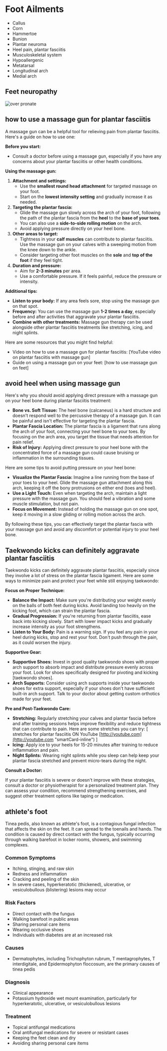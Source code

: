 # Foot Ailments

- Callus
- Corn
- Hammertoe
- Bunion
- Plantar neuroma
- Heel pain, plantar fasciitis
- Musculoskeletal system
- Hypoallergenic
- Metatarsal
- Longitudinal arch
- Medial arch

## Feet neuropathy

![over pronate](<static/Foot - Overpronate.png>)

## how to use a massage gun for plantar fasciitis

A massage gun can be a helpful tool for relieving pain from plantar fasciitis. Here's a guide on how to use one:

**Before you start:**

- Consult a doctor before using a massage gun, especially if you have any concerns about your plantar fasciitis or other health conditions.

**Using the massage gun:**

1. **Attachment and settings:**
   - Use the **smallest round head attachment** for targeted massage on your foot.
   - Start on the **lowest intensity setting** and gradually increase it as needed.
2. **Targeting the plantar fascia:**
   - Glide the massage gun slowly across the arch of your foot, following the path of the plantar fascia from the **heel** to the **base of your toes**.
   - You can also use a **side-to-side rolling motion** on the arch.
   - Avoid applying pressure directly on your heel bone.
3. **Other areas to target:**
   - Tightness in your **calf muscles** can contribute to plantar fasciitis. Use the massage gun on your calves with a sweeping motion from the knee down to the ankle.
   - Consider targeting other foot muscles on the **sole** and **top of the foot** if they feel tight.
4. **Duration and pressure:**
   - Aim for **2-3 minutes** per area.
   - Use a comfortable pressure. If it feels painful, reduce the pressure or intensity.

**Additional tips:**

- **Listen to your body:** If any area feels sore, stop using the massage gun on that spot.
- **Frequency:** You can use the massage gun **1-2 times a day**, especially before and after activities that aggravate your plantar fasciitis.
- **Combine with other treatments:** Massage gun therapy can be used alongside other plantar fasciitis treatments like stretching, icing, and night splints.

Here are some resources that you might find helpful:

- Video on how to use a massage gun for plantar fasciitis: [YouTube video on plantar fasciitis with massage gun]
- Guide on using a massage gun on your feet: [how to use massage gun on feet]

## avoid heel when using massage gun

Here's why you should avoid applying direct pressure with a massage gun on your heel bone during plantar fasciitis treatment:

- **Bone vs. Soft Tissue:** The heel bone (calcaneus) is a hard structure and doesn't respond well to the percussive therapy of a massage gun. It can be painful and isn't effective for targeting the plantar fascia.
- **Plantar Fascia Location:** The plantar fascia is a ligament that runs along the arch of your foot, connecting your heel bone to your toes. By focusing on the arch area, you target the tissue that needs attention for pain relief.
- **Risk of Injury:** Applying direct pressure to your heel bone with the concentrated force of a massage gun could cause bruising or inflammation in the surrounding tissues.

Here are some tips to avoid putting pressure on your heel bone:

- **Visualize the Plantar Fascia:** Imagine a line running from the base of your toes to your heel. Glide the massage gun attachment along this arch, keeping it off the bony protrusions on either end (toes and heel).
- **Use a Light Touch:** Even when targeting the arch, maintain a light pressure with the massage gun. You should feel a vibration and some muscle stimulation, but not pain.
- **Focus on Movement:** Instead of holding the massage gun on one spot, keep it moving in a slow gliding or rolling motion across the arch.

By following these tips, you can effectively target the plantar fascia with your massage gun and avoid any discomfort or potential injury to your heel bone.

## Taekwondo kicks can definitely aggravate plantar fasciitis

Taekwondo kicks can definitely aggravate plantar fasciitis, especially since they involve a lot of stress on the plantar fascia ligament. Here are some ways to minimize pain and protect your feet while still enjoying taekwondo:

**Focus on Proper Technique:**

- **Balance the Impact:** Make sure you're distributing your weight evenly on the balls of both feet during kicks. Avoid landing too heavily on the kicking foot, which can strain the plantar fascia.
- **Gradual Progression:** If you're returning from plantar fasciitis, ease back into kicking slowly. Start with lower impact kicks and gradually increase intensity as your foot strengthens.
- **Listen to Your Body:** Pain is a warning sign. If you feel any pain in your heel during kicks, stop and rest your foot. Don't push through the pain, as it could worsen the injury.

**Supportive Gear:**

- **Supportive Shoes:** Invest in good quality taekwondo shoes with proper arch support to absorb impact and distribute pressure evenly across your foot. Look for shoes specifically designed for pivoting and kicking [taekwondo shoes].
- **Arch Supports:** Consider using arch supports inside your taekwondo shoes for extra support, especially if your shoes don't have sufficient built-in arch support. Talk to your doctor about getting custom orthotics made for your feet.

**Pre and Post-Taekwondo Care:**

- **Stretching:** Regularly stretching your calves and plantar fascia before and after training sessions helps improve flexibility and reduce tightness that can contribute to pain. Here are some stretches you can try: [ stretches for plantar fasciitis ON YouTube [http://youtube.com](http://youtube.com "smartCard-inline") ]
- **Icing:** Apply ice to your heels for 15-20 minutes after training to reduce inflammation and pain.
- **Night Splints:** Wearing night splints while you sleep can help keep your plantar fascia stretched and prevent micro-tears during the night.

**Consult a Doctor:**

If your plantar fasciitis is severe or doesn't improve with these strategies, consult a doctor or physiotherapist for a personalized treatment plan. They can assess your condition, recommend strengthening exercises, and suggest other treatment options like taping or medication.

## athlete's foot

Tinea pedis, also known as athlete's foot, is a contagious fungal infection that affects the skin on the feet. It can spread to the toenails and hands. The condition is caused by direct contact with the fungus, typically occurring through walking barefoot in locker rooms, showers, and swimming complexes.

### Common Symptoms

- Itching, stinging, and raw skin
- Redness and inflammation
- Cracking and peeling of the skin
- In severe cases, hyperkeratotic (thickened), ulcerative, or vesiculobullous (blistering) lesions may occur

### Risk Factors

- Direct contact with the fungus
- Walking barefoot in public areas
- Sharing personal care items
- Wearing occlusive shoes
- Individuals with diabetes are at an increased risk

### Causes

- Dermatophytes, including Trichophyton rubrum, T mentagrophytes, T interdigitale, and Epidermophyton floccosum, are the primary causes of tinea pedis

### Diagnosis

- Clinical appearance
- Potassium hydroxide wet mount examination, particularly for hyperkeratotic, ulcerative, or vesiculobullous lesions

### Treatment

- Topical antifungal medications
- Oral antifungal medications for severe or resistant cases
- Keeping the feet clean and dry
- Avoiding sharing personal care items
